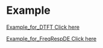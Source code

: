 # Example
[Example_for_DTFT Click here](https://github.com/dinhanhx/DSP-matlab-lib/wiki/Fourier-Transform-and-utility-functions-in-frequency-domain#convert-signal-in-time-domain-to-frequency-domain)


[Example_for_FreqRespDE Click here](https://github.com/dinhanhx/DSP-matlab-lib/wiki/Fourier-Transform-and-utility-functions-in-frequency-domain#find-frequency-response-of-a-difference-equation)
